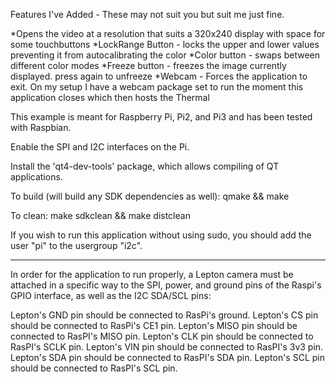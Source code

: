 Features I've Added - These may not suit you but suit me just fine.



  *Opens the video at a resolution that suits a 320x240 display with space for some touchbuttons
  *LockRange Button - locks the upper and lower values preventing it from autocalibrating the color
  *Color button - swaps between different color modes
  *Freeze button - freezes the image currently displayed.  press again to unfreeze
  *Webcam - Forces the application to exit.  On my setup I have a webcam package set to run the moment this application closes which then hosts the Thermal




This example is meant for Raspberry Pi, Pi2, and Pi3 and has been tested with Raspbian.

Enable the SPI and I2C interfaces on the Pi.

Install the 'qt4-dev-tools' package, which allows compiling of QT applications.

To build (will build any SDK dependencies as well):
qmake && make

To clean:
make sdkclean && make distclean

If you wish to run this application without using sudo, you should add the user "pi" to the usergroup "i2c".

----

In order for the application to run properly, a Lepton camera must be attached in a specific way to the SPI, power, and ground pins of the Raspi's GPIO interface, as well as the I2C SDA/SCL pins:

Lepton's GND pin should be connected to RasPi's ground.
Lepton's CS pin should be connected to RasPi's CE1 pin.
Lepton's MISO pin should be connected to RasPI's MISO pin.
Lepton's CLK pin should be connected to RasPI's SCLK pin.
Lepton's VIN pin should be connected to RasPI's 3v3 pin.
Lepton's SDA pin should be connected to RasPI's SDA pin.
Lepton's SCL pin should be connected to RasPI's SCL pin.

